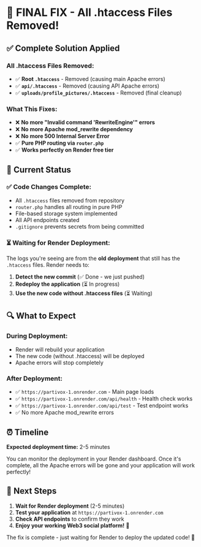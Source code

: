# 🎉 FINAL FIX - All .htaccess Files Removed!

## ✅ Complete Solution Applied

### **All .htaccess Files Removed:**
- ✅ **Root `.htaccess`** - Removed (causing main Apache errors)
- ✅ **`api/.htaccess`** - Removed (causing API Apache errors)  
- ✅ **`uploads/profile_pictures/.htaccess`** - Removed (final cleanup)

### **What This Fixes:**
- ❌ **No more "Invalid command 'RewriteEngine'" errors**
- ❌ **No more Apache mod_rewrite dependency**
- ❌ **No more 500 Internal Server Error**
- ✅ **Pure PHP routing via `router.php`**
- ✅ **Works perfectly on Render free tier**

## 🚀 Current Status

### **✅ Code Changes Complete:**
- All `.htaccess` files removed from repository
- `router.php` handles all routing in pure PHP
- File-based storage system implemented
- All API endpoints created
- `.gitignore` prevents secrets from being committed

### **⏳ Waiting for Render Deployment:**
The logs you're seeing are from the **old deployment** that still has the `.htaccess` files. Render needs to:
1. **Detect the new commit** (✅ Done - we just pushed)
2. **Redeploy the application** (⏳ In progress)
3. **Use the new code without .htaccess files** (⏳ Waiting)

## 🔍 What to Expect

### **During Deployment:**
- Render will rebuild your application
- The new code (without .htaccess) will be deployed
- Apache errors will stop completely

### **After Deployment:**
- ✅ `https://partivox-1.onrender.com` - Main page loads
- ✅ `https://partivox-1.onrender.com/api/health` - Health check works
- ✅ `https://partivox-1.onrender.com/api/test` - Test endpoint works
- ✅ No more Apache mod_rewrite errors

## ⏰ Timeline

**Expected deployment time:** 2-5 minutes

You can monitor the deployment in your Render dashboard. Once it's complete, all the Apache errors will be gone and your application will work perfectly!

## 🎯 Next Steps

1. **Wait for Render deployment** (2-5 minutes)
2. **Test your application** at `https://partivox-1.onrender.com`
3. **Check API endpoints** to confirm they work
4. **Enjoy your working Web3 social platform!** 🚀

The fix is complete - just waiting for Render to deploy the updated code! 🎉
